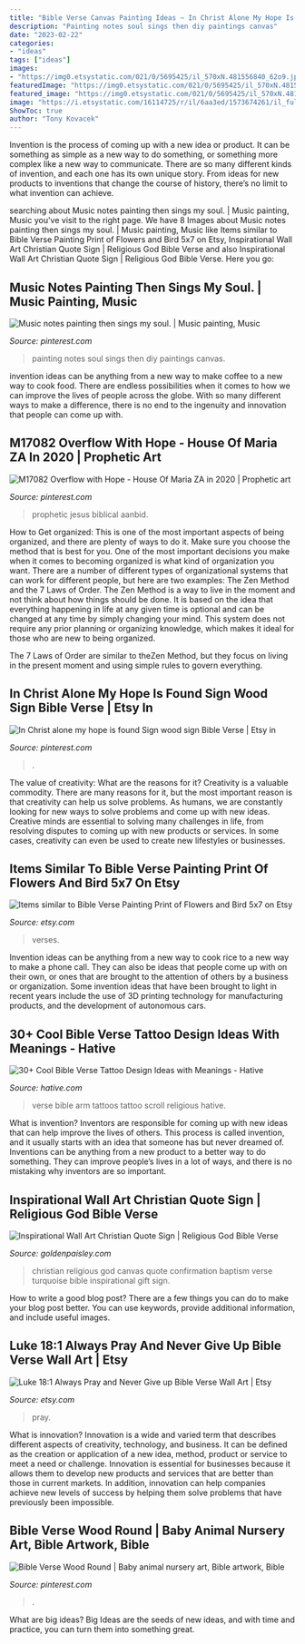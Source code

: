 ```yaml
---
title: "Bible Verse Canvas Painting Ideas ~ In Christ Alone My Hope Is Found Sign Wood Sign Bible Verse"
description: "Painting notes soul sings then diy paintings canvas"
date: "2023-02-22"
categories:
- "ideas"
tags: ["ideas"]
images:
- "https://img0.etsystatic.com/021/0/5695425/il_570xN.481556840_62o9.jpg"
featuredImage: "https://img0.etsystatic.com/021/0/5695425/il_570xN.481556840_62o9.jpg"
featured_image: "https://img0.etsystatic.com/021/0/5695425/il_570xN.481556840_62o9.jpg"
image: "https://i.etsystatic.com/16114725/r/il/6aa3ed/1573674261/il_fullxfull.1573674261_fx60.jpg"
ShowToc: true
author: "Tony Kovacek"
---
```



Invention is the process of coming up with a new idea or product. It can be something as simple as a new way to do something, or something more complex like a new way to communicate. There are so many different kinds of invention, and each one has its own unique story. From ideas for new products to inventions that change the course of history, there’s no limit to what invention can achieve.

	

		
searching about Music notes painting then sings my soul. | Music painting, Music you've visit to the right page. We have 8 Images about Music notes painting then sings my soul. | Music painting, Music like Items similar to Bible Verse Painting Print of Flowers and Bird 5x7 on Etsy, Inspirational Wall Art Christian Quote Sign | Religious God Bible Verse and also Inspirational Wall Art Christian Quote Sign | Religious God Bible Verse. Here you go:
		
    
## Music Notes Painting Then Sings My Soul. | Music Painting, Music

<img loading=lazy src="https://i.pinimg.com/736x/d7/78/f1/d778f11f0c88aafdeeb497538ab162f2--music-notes-canvas-paintings.jpg" onerror="this.onerror=null;this.src='https://tse3.mm.bing.net/th?id=OIP.c6qO4FIX2fLX5tE_dLScWADhEs&amp;pid=15.1';" alt="Music notes painting then sings my soul. | Music painting, Music">

_Source: pinterest.com_

>painting notes soul sings then diy paintings canvas. 

	

invention ideas can be anything from a new way to make coffee to a new way to cook food. There are endless possibilities when it comes to how we can improve the lives of people across the globe. With so many different ways to make a difference, there is no end to the ingenuity and innovation that people can come up with.

    
## M17082 Overflow With Hope - House Of Maria ZA In 2020 | Prophetic Art

<img loading=lazy src="https://i.pinimg.com/736x/01/c4/cd/01c4cd4d6530f23368d9b836f305933f.jpg" onerror="this.onerror=null;this.src='https://tse1.mm.bing.net/th?id=OIP.5V7p3wxjo5k28qCg2qTvLgHaLH&amp;pid=15.1';" alt="M17082 Overflow with Hope - House Of Maria ZA in 2020 | Prophetic art">

_Source: pinterest.com_

>prophetic jesus biblical aanbid. 

	

How to Get organized: This is one of the most important aspects of being organized, and there are plenty of ways to do it. Make sure you choose the method that is best for you.
One of the most important decisions you make when it comes to becoming organized is what kind of organization you want. There are a number of different types of organizational systems that can work for different people, but here are two examples: The Zen Method and the 7 Laws of Order.
The Zen Method is a way to live in the moment and not think about how things should be done. It is based on the idea that everything happening in life at any given time is optional and can be changed at any time by simply changing your mind. This system does not require any prior planning or organizing knowledge, which makes it ideal for those who are new to being organized.

The 7 Laws of Order are similar to theZen Method, but they focus on living in the present moment and using simple rules to govern everything.

    
## In Christ Alone My Hope Is Found Sign Wood Sign Bible Verse | Etsy In

<img loading=lazy src="https://i.pinimg.com/736x/8f/01/1c/8f011cbd01cceba96aaccdedcc1e9920.jpg" onerror="this.onerror=null;this.src='https://tse2.mm.bing.net/th?id=OIP.13q0PswT89W5_wrif9AEvAHaJ3&amp;pid=15.1';" alt="In Christ alone my hope is found Sign wood sign Bible Verse | Etsy in">

_Source: pinterest.com_

>. 

	

The value of creativity: What are the reasons for it?
Creativity is a valuable commodity. There are many reasons for it, but the most important reason is that creativity can help us solve problems. As humans, we are constantly looking for new ways to solve problems and come up with new ideas. Creative minds are essential to solving many challenges in life, from resolving disputes to coming up with new products or services. In some cases, creativity can even be used to create new lifestyles or businesses.

    
## Items Similar To Bible Verse Painting Print Of Flowers And Bird 5x7 On Etsy

<img loading=lazy src="https://img0.etsystatic.com/021/0/5695425/il_570xN.481556840_62o9.jpg" onerror="this.onerror=null;this.src='https://tse3.mm.bing.net/th?id=OIP.xCD1G9x34yhN3cI0iPqRbAHaKL&amp;pid=15.1';" alt="Items similar to Bible Verse Painting Print of Flowers and Bird 5x7 on Etsy">

_Source: etsy.com_

>verses. 

	

Invention ideas can be anything from a new way to cook rice to a new way to make a phone call. They can also be ideas that people come up with on their own, or ones that are brought to the attention of others by a business or organization. Some invention ideas that have been brought to light in recent years include the use of 3D printing technology for manufacturing products, and the development of autonomous cars.

    
## 30+ Cool Bible Verse Tattoo Design Ideas With Meanings - Hative

<img loading=lazy src="https://hative.com/wp-content/uploads/2014/03/bible-verse-tattoos/30-religious-scroll-on-arm.jpg" onerror="this.onerror=null;this.src='https://tse4.mm.bing.net/th?id=OIP.Oj4nJUaBo_4VVH_9sbSkHQHaJ4&amp;pid=15.1';" alt="30+ Cool Bible Verse Tattoo Design Ideas with Meanings - Hative">

_Source: hative.com_

>verse bible arm tattoos tattoo scroll religious hative. 

	

What is invention?
Inventors are responsible for coming up with new ideas that can help improve the lives of others. This process is called invention, and it usually starts with an idea that someone has but never dreamed of. Inventions can be anything from a new product to a better way to do something. They can improve people’s lives in a lot of ways, and there is no mistaking why inventors are so important.

    
## Inspirational Wall Art Christian Quote Sign | Religious God Bible Verse

<img loading=lazy src="https://goldenpaisley.com/gp_content/uploads/2020/01/DSC_9968-1.jpg" onerror="this.onerror=null;this.src='https://tse4.mm.bing.net/th?id=OIP.7wFr81vPipgzPo6vlkwe_wHaHa&amp;pid=15.1';" alt="Inspirational Wall Art Christian Quote Sign | Religious God Bible Verse">

_Source: goldenpaisley.com_

>christian religious god canvas quote confirmation baptism verse turquoise bible inspirational gift sign. 

	

How to write a good blog post?
There are a few things you can do to make your blog post better. You can use keywords, provide additional information, and include useful images.

    
## Luke 18:1 Always Pray And Never Give Up Bible Verse Wall Art | Etsy

<img loading=lazy src="https://i.etsystatic.com/16114725/r/il/6aa3ed/1573674261/il_fullxfull.1573674261_fx60.jpg" onerror="this.onerror=null;this.src='https://tse4.mm.bing.net/th?id=OIP.ubSp5ElmQiX54qyPHwhvLQHaFP&amp;pid=15.1';" alt="Luke 18:1 Always Pray and Never Give up Bible Verse Wall Art | Etsy">

_Source: etsy.com_

>pray. 

	

What is innovation?
Innovation is a wide and varied term that describes different aspects of creativity, technology, and business. It can be defined as the creation or application of a new idea, method, product or service to meet a need or challenge. Innovation is essential for businesses because it allows them to develop new products and services that are better than those in current markets. In addition, innovation can help companies achieve new levels of success by helping them solve problems that have previously been impossible.

    
## Bible Verse Wood Round | Baby Animal Nursery Art, Bible Artwork, Bible

<img loading=lazy src="https://i.pinimg.com/736x/bc/5a/a8/bc5aa8e796db9b180f8fbba2b1028c99.jpg" onerror="this.onerror=null;this.src='https://tse2.mm.bing.net/th?id=OIP.MsIFgB1g96wJd6_skRnrSQHaJ3&amp;pid=15.1';" alt="Bible Verse Wood Round | Baby animal nursery art, Bible artwork, Bible">

_Source: pinterest.com_

>. 

	

What are big ideas?
Big Ideas are the seeds of new ideas, and with time and practice, you can turn them into something great.

